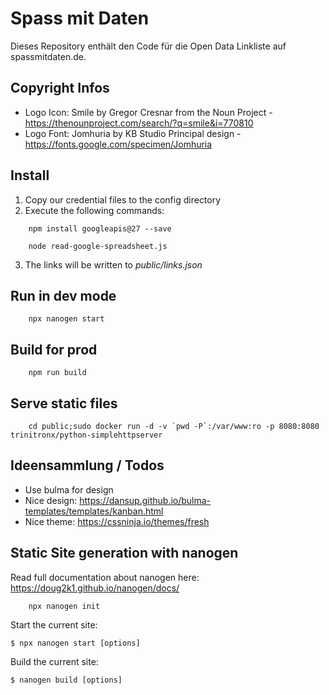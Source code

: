 
# Spass mit Daten

Dieses Repository enthält den Code für die Open Data Linkliste auf spassmitdaten.de. 

## Copyright Infos

* Logo Icon: Smile by Gregor Cresnar from the Noun Project - https://thenounproject.com/search/?q=smile&i=770810
* Logo Font: Jomhuria by KB Studio Principal design - https://fonts.google.com/specimen/Jomhuria

## Install

1. Copy our credential files to the config directory
2. Execute the following commands: 
```
    npm install googleapis@27 --save

    node read-google-spreadsheet.js
```
3. The links will be written to _public/links.json_


## Run in dev mode

```
    npx nanogen start 
```

## Build for prod

```
    npm run build
```

## Serve static files

```
    cd public;sudo docker run -d -v `pwd -P`:/var/www:ro -p 8080:8080 trinitronx/python-simplehttpserver
```


## Ideensammlung / Todos

* Use bulma for design
* Nice design: https://dansup.github.io/bulma-templates/templates/kanban.html
* Nice theme: 
https://cssninja.io/themes/fresh


## Static Site generation with nanogen

Read full documentation about nanogen here: https://doug2k1.github.io/nanogen/docs/

```
    npx nanogen init
```

  Start the current site:

    $ npx nanogen start [options]

  Build the current site:

    $ nanogen build [options]